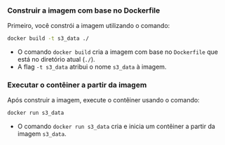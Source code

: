 ### Construir a imagem com base no Dockerfile

Primeiro, você constrói a imagem utilizando o comando:

```bash
docker build -t s3_data ./
```

- O comando `docker build` cria a imagem com base no `Dockerfile` que está no diretório atual (`./`).
- A flag `-t s3_data` atribui o nome `s3_data` à imagem.

### Executar o contêiner a partir da imagem

Após construir a imagem, execute o contêiner usando o comando:

```bash
docker run s3_data
```

- O comando `docker run s3_data` cria e inicia um contêiner a partir da imagem `s3_data`.
